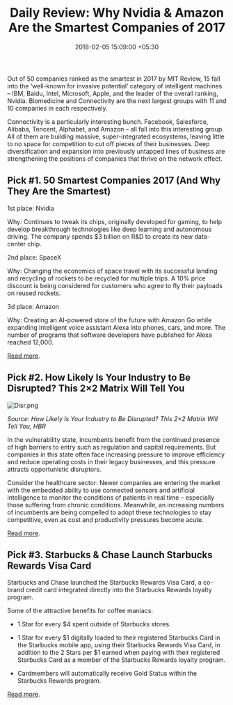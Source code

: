 ﻿---
title: 'Daily Review: Why Nvidia & Amazon Are the Smartest Companies of 2017'
date: 2018-02-05 15:09:00 +05:30
tags:
- artificial intelligence
- AI
- innovation
- payments
- autonomous vehicles
- voice commerce
- voice assistant
- insurance
- banking
- disruptive innovation
- technology
- machine learning
- deep learning
Image: "/uploads/disruptiveinnovation.jpg"
Description: Artificial intelligence and deep learning are the weapons of disruption
  used by the smartest companies in 2017.
Person: Elena Mesropyan
category:
- Enabling Technologies
- Payments
Is Featured: true
---

Out of 50 companies ranked as the smartest in 2017 by MIT Review, 15 fall into the ‘well-known for invasive potential’ category of intelligent machines – IBM, Baidu, Intel, Microsoft, Apple, and the leader of the overall ranking, Nvidia. Biomedicine and Connectivity are the next largest groups with 11 and 10 companies in each respectively.

Connectivity is a particularly interesting bunch. Facebook, Salesforce, Alibaba, Tencent, Alphabet, and Amazon – all fall into this interesting group. All of them are building massive, super-integrated ecosystems, leaving little to no space for competition to cut off pieces of their businesses. Deep diversification and expansion into previously untapped lines of business are strengthening the positions of companies that thrive on the network effect.

## Pick #1. 50 Smartest Companies 2017 (And Why They Are the Smartest)

1st place: Nvidia

Why: Continues to tweak its chips, originally developed for gaming, to help develop breakthrough technologies like deep learning and autonomous driving. The company spends $3 billion on R&D to create its new data-center chip.

2nd place: SpaceX

Why: Changing the economics of space travel with its successful landing and recycling of rockets to be recycled for multiple trips. A 10% price discount is being considered for customers who agree to fly their payloads on reused rockets.

3d place: Amazon

Why: Creating an AI-powered store of the future with Amazon Go while expanding intelligent voice assistant Alexa into phones, cars, and more. The number of programs that software developers have published for Alexa reached 12,000.

[Read more](https://www.technologyreview.com/lists/companies/2017/).

## Pick #2. How Likely Is Your Industry to Be Disrupted? This 2×2 Matrix Will Tell You

![Disr.png](/uploads/Disr.png)

*Source: How Likely Is Your Industry to Be Disrupted? This 2×2 Matrix Will Tell You, HBR*

In the vulnerability state, incumbents benefit from the continued presence of high barriers to entry such as regulation and capital requirements. But companies in this state often face increasing pressure to improve efficiency and reduce operating costs in their legacy businesses, and this pressure attracts opportunistic disruptors.

Consider the healthcare sector: Newer companies are entering the market with the embedded ability to use connected sensors and artificial intelligence to monitor the conditions of patients in real time – especially those suffering from chronic conditions. Meanwhile, an increasing numbers of incumbents are being compelled to adopt these technologies to stay competitive, even as cost and productivity pressures become acute.

[Read more](https://hbr.org/2018/01/how-likely-is-your-industry-to-be-disrupted-this-2x2-matrix-will-tell-you).

## Pick #3. Starbucks & Chase Launch Starbucks Rewards Visa Card

Starbucks and Chase launched the Starbucks Rewards Visa Card, a co-brand credit card integrated directly into the Starbucks Rewards loyalty program.

Some of the attractive benefits for coffee maniacs:

* 1 Star for every $4 spent outside of Starbucks stores.

* 1 Star for every $1 digitally loaded to their registered Starbucks Card in the Starbucks mobile app, using their Starbucks Rewards Visa Card, in addition to the 2 Stars per $1 earned when paying with their registered Starbucks Card as a member of the Starbucks Rewards loyalty program.

* Cardmembers will automatically receive Gold Status within the Starbucks Rewards program.

[Read more](https://news.starbucks.com/press-releases/starbucks-and-chase-launch-starbucks-rewards-visa-card).
